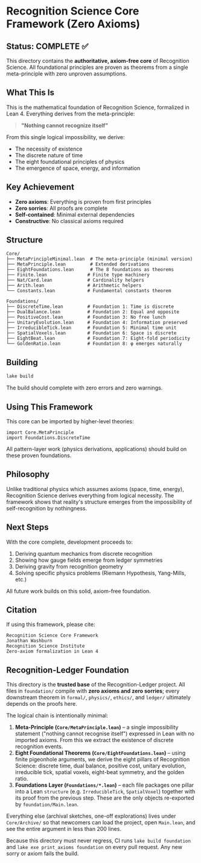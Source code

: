 # Recognition Science Core Framework (Zero Axioms)

## Status: COMPLETE ✅

This directory contains the **authoritative, axiom-free core** of Recognition Science. All foundational principles are proven as theorems from a single meta-principle with zero unproven assumptions.

## What This Is

This is the mathematical foundation of Recognition Science, formalized in Lean 4. Everything derives from the meta-principle:

> **"Nothing cannot recognize itself"**

From this single logical impossibility, we derive:
- The necessity of existence
- The discrete nature of time
- The eight foundational principles of physics
- The emergence of space, energy, and information

## Key Achievement

- **Zero axioms**: Everything is proven from first principles
- **Zero sorries**: All proofs are complete
- **Self-contained**: Minimal external dependencies
- **Constructive**: No classical axioms required

## Structure

```
Core/
├── MetaPrincipleMinimal.lean  # The meta-principle (minimal version)
├── MetaPrinciple.lean         # Extended derivations
├── EightFoundations.lean      # The 8 foundations as theorems
├── Finite.lean               # Finite type machinery
├── Nat/Card.lean             # Cardinality helpers
├── Arith.lean                # Arithmetic helpers
└── Constants.lean            # Fundamental constants theorem

Foundations/
├── DiscreteTime.lean         # Foundation 1: Time is discrete
├── DualBalance.lean          # Foundation 2: Equal and opposite
├── PositiveCost.lean         # Foundation 3: No free lunch
├── UnitaryEvolution.lean     # Foundation 4: Information preserved
├── IrreducibleTick.lean      # Foundation 5: Minimal time unit
├── SpatialVoxels.lean        # Foundation 6: Space is discrete
├── EightBeat.lean            # Foundation 7: Eight-fold periodicity
└── GoldenRatio.lean          # Foundation 8: φ emerges naturally
```

## Building

```bash
lake build
```

The build should complete with zero errors and zero warnings.

## Using This Framework

This core can be imported by higher-level theories:

```lean
import Core.MetaPrinciple
import Foundations.DiscreteTime
```

All pattern-layer work (physics derivations, applications) should build on these proven foundations.

## Philosophy

Unlike traditional physics which assumes axioms (space, time, energy), Recognition Science derives everything from logical necessity. The framework shows that reality's structure emerges from the impossibility of self-recognition by nothingness.

## Next Steps

With the core complete, development proceeds to:
1. Deriving quantum mechanics from discrete recognition
2. Showing how gauge fields emerge from ledger symmetries
3. Deriving gravity from recognition geometry
4. Solving specific physics problems (Riemann Hypothesis, Yang-Mills, etc.)

All future work builds on this solid, axiom-free foundation.

## Citation

If using this framework, please cite:
```
Recognition Science Core Framework
Jonathan Washburn
Recognition Science Institute
Zero-axiom formalization in Lean 4
```

## Recognition-Ledger Foundation

This directory is the **trusted base** of the Recognition-Ledger project.  All files in `foundation/` compile with **zero axioms and zero sorries**; every downstream theorem in `formal/`, `physics/`, `ethics/`, and `ledger/` ultimately depends on the proofs here.

The logical chain is intentionally minimal:

1. **Meta-Principle (`Core/MetaPrinciple.lean`)** – a single impossibility statement ("nothing cannot recognise itself") expressed in Lean with no imported axioms.  From this we extract the existence of discrete recognition events.
2. **Eight Foundational Theorems (`Core/EightFoundations.lean`)** – using finite pigeonhole arguments, we derive the eight pillars of Recognition Science: discrete time, dual balance, positive cost, unitary evolution, irreducible tick, spatial voxels, eight-beat symmetry, and the golden ratio.
3. **Foundations Layer (`Foundations/*.lean`)** – each file packages one pillar into a Lean `structure` (e.g. `IrreducibleTick`, `SpatialVoxel`) together with its proof from the previous step.  These are the only objects re-exported by `foundation/Main.lean`.

Everything else (archival sketches, one-off explorations) lives under `Core/Archive/` so that newcomers can load the project, open `Main.lean`, and see the entire argument in less than 200 lines.

Because this directory must never regress, CI runs `lake build foundation` and `lake exe print_axioms foundation` on every pull request.  Any new sorry or axiom fails the build.